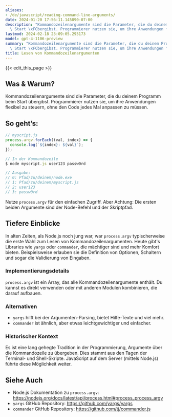 ```yaml
---
aliases:
- /de/javascript/reading-command-line-arguments/
date: 2024-01-20 17:56:11.145890-07:00
description: "Kommandozeilenargumente sind die Parameter, die du deinem Programm beim\
  \ Start \xFCbergibst. Programmierer nutzen sie, um ihre Anwendungen flexibel zu\u2026"
lastmod: 2024-02-18 23:09:05.295173
model: gpt-4-1106-preview
summary: "Kommandozeilenargumente sind die Parameter, die du deinem Programm beim\
  \ Start \xFCbergibst. Programmierer nutzen sie, um ihre Anwendungen flexibel zu\u2026"
title: Lesen von Kommandozeilenargumenten
---
```


{{< edit_this_page >}}

## Was & Warum?

Kommandozeilenargumente sind die Parameter, die du deinem Programm beim Start übergibst. Programmierer nutzen sie, um ihre Anwendungen flexibel zu steuern, ohne den Code jedes Mal anpassen zu müssen.

## So geht’s:

```javascript
// myscript.js
process.argv.forEach((val, index) => {
  console.log(`${index}: ${val}`);
});

// In der Kommandozeile
$ node myscript.js user123 passw0rd

// Ausgabe:
// 0: Pfad/zu/deinem/node.exe
// 1: Pfad/zu/deinem/myscript.js
// 2: user123
// 3: passw0rd
```

Nutze `process.argv` für den einfachen Zugriff. Aber Achtung: Die ersten beiden Argumente sind der Node-Befehl und der Skriptpfad.

## Tiefere Einblicke

In alten Zeiten, als Node.js noch jung war, war `process.argv` typischerweise die erste Wahl zum Lesen von Kommandozeilenargumenten. Heute gibt's Libraries wie `yargs` oder `commander`, die mächtiger sind und mehr Komfort bieten. Beispielsweise erlauben sie die Definition von Optionen, Schaltern und sogar die Validierung von Eingaben.

### Implementierungsdetails
`process.argv` ist ein Array, das alle Kommandozeilenargumente enthält. Du kannst es direkt verwenden oder mit anderen Modulen kombinieren, die darauf aufbauen.

### Alternativen
- `yargs` hilft bei der Argumenten-Parsing, bietet Hilfe-Texte und viel mehr.
- `commander` ist ähnlich, aber etwas leichtgewichtiger und einfacher.

### Historischer Kontext
Es ist eine lang gehegte Tradition in der Programmierung, Argumente über die Kommandozeile zu übergeben. Dies stammt aus den Tagen der Terminal- und Shell-Skripte. JavaScript auf dem Server (mittels Node.js) führte diese Möglichkeit weiter.

## Siehe Auch

- Node.js Dokumentation zu `process.argv`: https://nodejs.org/docs/latest/api/process.html#process_process_argv
- `yargs` GitHub Repository: https://github.com/yargs/yargs
- `commander` GitHub Repository: https://github.com/tj/commander.js
